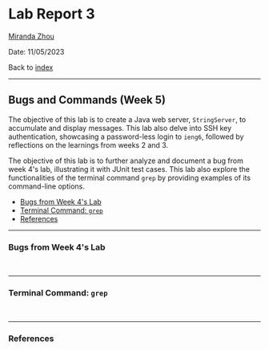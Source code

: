 # Lab Report 3
[Miranda Zhou](https://github.com/Miranda-Y-Zhou)

Date: 11/05/2023

Back to [index](https://miranda-y-zhou.github.io/cse15l-lab-reports/)

---

## Bugs and Commands (Week 5)

The objective of this lab is to create a Java web server, `StringServer`, to accumulate and display messages.
This lab also delve into SSH key authentication, showcasing a password-less login to `ieng6`, followed by reflections on the learnings from weeks 2 and 3.

The objective of this lab is to further analyze and document a bug from week 4's lab, illustrating it with JUnit test cases.
This lab also explore the functionalities of the terminal command `grep` by providing examples of its command-line options.


* [Bugs from Week 4's Lab](https://miranda-y-zhou.github.io/cse15l-lab-reports/lab_report3.html#bugs-from-week-4s-lab)
* [Terminal Command: `grep`](https://miranda-y-zhou.github.io/cse15l-lab-reports/lab_report3.html#terminal-command-grep)
* [References](https://miranda-y-zhou.github.io/cse15l-lab-reports/lab_report3.html#references)

---

### Bugs from Week 4's Lab



&nbsp;

---

### Terminal Command: `grep` 



&nbsp;

---

### References

&nbsp;
